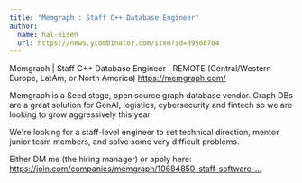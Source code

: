 ```yaml
---
title: "Memgraph : Staff C++ Database Engineer"
author:
  name: hal-eisen
  url: https://news.ycombinator.com/item?id=39568704
---
```

Memgraph | Staff C++ Database Engineer | REMOTE (Central&#x2F;Western Europe, LatAm, or North America) <a href="https:&#x2F;&#x2F;memgraph.com&#x2F;" rel="nofollow">https:&#x2F;&#x2F;memgraph.com&#x2F;</a>

Memgraph is a Seed stage, open source graph database vendor. Graph DBs are a great solution for GenAI, logistics, cybersecurity and fintech so we are looking to grow aggressively this year.

We&#x27;re looking for a staff-level engineer to set technical direction, mentor junior team members, and solve some very difficult problems.

Either DM me (the hiring manager) or apply here: <a href="https:&#x2F;&#x2F;join.com&#x2F;companies&#x2F;memgraph&#x2F;10684850-staff-software-engineer-database-internals-c" rel="nofollow">https:&#x2F;&#x2F;join.com&#x2F;companies&#x2F;memgraph&#x2F;10684850-staff-software-...</a>

